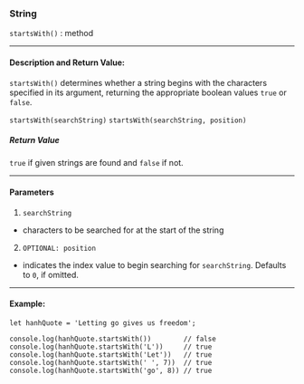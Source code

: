 ### String 

`startsWith()` : method

___

#### Description and Return Value:

`startsWith()` determines whether a string begins with the characters specified in its argument, returning the appropriate boolean values `true` or `false`.

`startsWith(searchString)`
`startsWith(searchString, position)`

##### Return Value

`true` if given strings are found and `false` if not.
___

#### Parameters

1. `searchString`
- characters to be searched for at the start of the string


2. `OPTIONAL: position`
- indicates the index value to begin searching for `searchString`. Defaults to `0`, if omitted.

___

#### Example:

```
let hanhQuote = 'Letting go gives us freedom';

console.log(hanhQuote.startsWith())        // false
console.log(hanhQuote.startsWith('L'))     // true
console.log(hanhQuote.startsWith('Let'))   // true
console.log(hanhQuote.startsWith(' ', 7))  // true
console.log(hanhQuote.startsWith('go', 8)) // true
```

